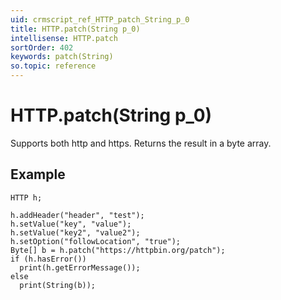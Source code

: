 ```yaml
---
uid: crmscript_ref_HTTP_patch_String_p_0
title: HTTP.patch(String p_0)
intellisense: HTTP.patch
sortOrder: 402
keywords: patch(String)
so.topic: reference
---
```


# HTTP.patch(String p_0)

Supports both http and https. Returns the result in a byte array.

## Example

    HTTP h;
    
    h.addHeader("header", "test");
    h.setValue("key", "value");
    h.setValue("key2", "value2");
    h.setOption("followLocation", "true");
    Byte[] b = h.patch("https://httpbin.org/patch");
    if (h.hasError())
      print(h.getErrorMessage());
    else
      print(String(b));
